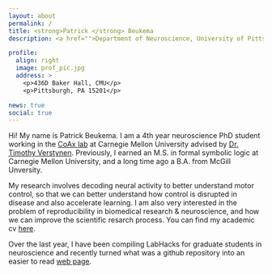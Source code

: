 ```yaml
---
layout: about
permalink: /
title: <strong>Patrick </strong> Beukema
description: <a href="">Department of Neuroscience, University of Pittsburgh & CoAxLab, Carnegie Mellon University

profile:
  align: right
  image: prof_pic.jpg
  address: >
    <p>436D Baker Hall, CMU</p>
    <p>Pittsburgh, PA 15201</p>

news: true
social: true
---
```


Hi! My name is Patrick Beukema. I am a 4th year neuroscience PhD student working in the [CoAx lab](http://www.psy.cmu.edu/~coaxlab/) at Carnegie Mellon University advised by [Dr. Timothy Verstynen](https://www.cmu.edu/dietrich/psychology/people/core-training-faculty/verstynen-timothy.html). Previously, I earned an M.S. in formal symbolic logic at Carnegie Mellon University, and a long time ago a B.A. from McGill Unversity.     

My research involves decoding neural activity to better understand motor control, so that we can better understand how control is disrupted in disease and also accelerate learning. I am also very interested in the problem of reproducibility in biomedical research & neuroscience, and how we can improve the scientific resarch process. You can find my academic cv [here](http://www.psy.cmu.edu/~coaxlab/resumes/beukema.pdf). 

Over the last year, I have been compiling LabHacks for graduate students in neuroscience and recently turned what was a github repository into an easier to read [web page](https://pbeukema.github.io/LabHacks/). 
